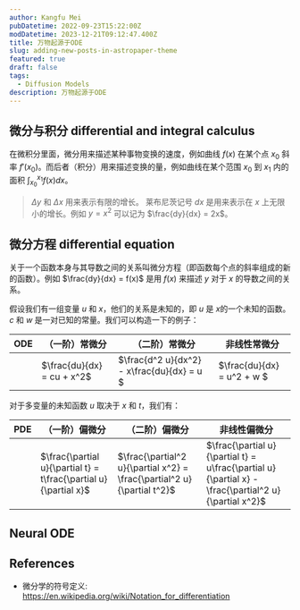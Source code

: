 ```yaml
---
author: Kangfu Mei
pubDatetime: 2022-09-23T15:22:00Z
modDatetime: 2023-12-21T09:12:47.400Z
title: 万物起源于ODE
slug: adding-new-posts-in-astropaper-theme
featured: true
draft: false
tags:
  - Diffusion Models
description: 万物起源于ODE
---
```


## 微分与积分 differential and integral calculus

在微积分里面，微分用来描述某种事物变换的速度，例如曲线 $f(x)$ 在某个点 $x_0$ 斜率 $f'(x_0)$。而后者（积分）用来描述变换的量，例如曲线在某个范围 $x_0$ 到 $x_1$ 内的面积 $\int_{x_0}^{x_1} f(x) dx$。

> $\Delta y$ 和 $\Delta x$ 用来表示有限的增长。 莱布尼茨记号 $d x$ 是用来表示在 $x$ 上无限小的增长。例如 $y=x^2$ 可以记为 $\frac{dy}{dx} = 2x$。

<!-- ![](https://upload.wikimedia.org/wikipedia/commons/0/05/Tangent_line_to_a_curve.svg) -->

## 微分方程 differential equation

关于一个函数本身与其导数之间的关系叫微分方程（即函数每个点的斜率组成的新的函数）。例如 $\frac{dy}{dx} = f(x)$ 是用 $f(x)$ 来描述 $y$ 对于 $x$ 的导数之间的关系。

假设我们有一组变量 $u$ 和 $x$，他们的关系是未知的，即 $u$ 是 $x$的一个未知的函数。$c$ 和 $w$ 是一对已知的常量。我们可以构造一下的例子：

| ODE | （一阶）常微分             | （二阶）常微分                             | 非线性常微分               |
| --- | -------------------------- | ------------------------------------------ | -------------------------- |
|     | $\frac{du}{dx} = cu + x^2$ | $\frac{d^2 u}{dx^2} - x\frac{du}{dx} = u $ | $\frac{du}{dx} = u^2 + w $ |

对于多变量的未知函数 $u$ 取决于 $x$ 和 $t$，我们有：

| PDE | （一阶）偏微分                                                   | （二阶）偏微分                                                          | 非线性偏微分                                                                                         |
| --- | ---------------------------------------------------------------- | ----------------------------------------------------------------------- | ---------------------------------------------------------------------------------------------------- |
|     | $\frac{\partial u}{\partial t} = t\frac{\partial u}{\partial x}$ | $\frac{\partial^2 u}{\partial x^2} = \frac{\partial^2 u}{\partial t^2}$ | $\frac{\partial u}{\partial t} = u\frac{\partial u}{\partial x} - \frac{\partial^2 u}{\partial x^2}$ |

## Neural ODE

## References

- 微分学的符号定义: https://en.wikipedia.org/wiki/Notation_for_differentiation
